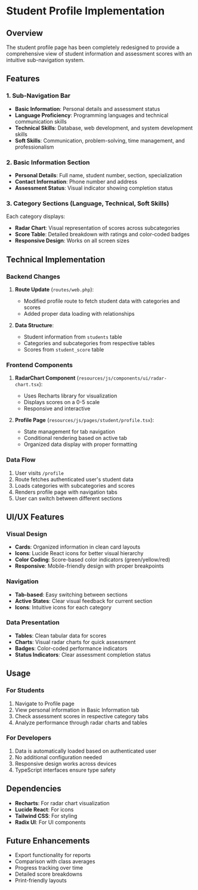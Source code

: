 # Student Profile Implementation

## Overview
The student profile page has been completely redesigned to provide a comprehensive view of student information and assessment scores with an intuitive sub-navigation system.

## Features

### 1. Sub-Navigation Bar
- **Basic Information**: Personal details and assessment status
- **Language Proficiency**: Programming languages and technical communication skills
- **Technical Skills**: Database, web development, and system development skills
- **Soft Skills**: Communication, problem-solving, time management, and professionalism

### 2. Basic Information Section
- **Personal Details**: Full name, student number, section, specialization
- **Contact Information**: Phone number and address
- **Assessment Status**: Visual indicator showing completion status

### 3. Category Sections (Language, Technical, Soft Skills)
Each category displays:
- **Radar Chart**: Visual representation of scores across subcategories
- **Score Table**: Detailed breakdown with ratings and color-coded badges
- **Responsive Design**: Works on all screen sizes

## Technical Implementation

### Backend Changes
1. **Route Update** (`routes/web.php`):
   - Modified profile route to fetch student data with categories and scores
   - Added proper data loading with relationships

2. **Data Structure**:
   - Student information from `students` table
   - Categories and subcategories from respective tables
   - Scores from `student_score` table

### Frontend Components

1. **RadarChart Component** (`resources/js/components/ui/radar-chart.tsx`):
   - Uses Recharts library for visualization
   - Displays scores on a 0-5 scale
   - Responsive and interactive

2. **Profile Page** (`resources/js/pages/student/profile.tsx`):
   - State management for tab navigation
   - Conditional rendering based on active tab
   - Organized data display with proper formatting

### Data Flow
1. User visits `/profile`
2. Route fetches authenticated user's student data
3. Loads categories with subcategories and scores
4. Renders profile page with navigation tabs
5. User can switch between different sections

## UI/UX Features

### Visual Design
- **Cards**: Organized information in clean card layouts
- **Icons**: Lucide React icons for better visual hierarchy
- **Color Coding**: Score-based color indicators (green/yellow/red)
- **Responsive**: Mobile-friendly design with proper breakpoints

### Navigation
- **Tab-based**: Easy switching between sections
- **Active States**: Clear visual feedback for current section
- **Icons**: Intuitive icons for each category

### Data Presentation
- **Tables**: Clean tabular data for scores
- **Charts**: Visual radar charts for quick assessment
- **Badges**: Color-coded performance indicators
- **Status Indicators**: Clear assessment completion status

## Usage

### For Students
1. Navigate to Profile page
2. View personal information in Basic Information tab
3. Check assessment scores in respective category tabs
4. Analyze performance through radar charts and tables

### For Developers
1. Data is automatically loaded based on authenticated user
2. No additional configuration needed
3. Responsive design works across devices
4. TypeScript interfaces ensure type safety

## Dependencies
- **Recharts**: For radar chart visualization
- **Lucide React**: For icons
- **Tailwind CSS**: For styling
- **Radix UI**: For UI components

## Future Enhancements
- Export functionality for reports
- Comparison with class averages
- Progress tracking over time
- Detailed score breakdowns
- Print-friendly layouts 